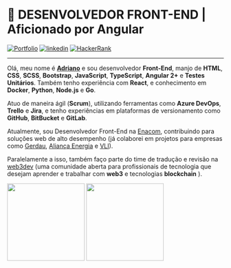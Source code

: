 # 🚀 DESENVOLVEDOR FRONT-END | Aficionado por Angular

[![Portfolio](https://img.shields.io/badge/Portfolio-%23000000.svg?style=for-the-badge&logo=firefox&logoColor=#FF7139)](https://dev-araujo.com.br/)
[![linkedin](https://img.shields.io/badge/LinkedIn-0077B5?style=for-the-badge&logo=linkedin&logoColor=white)](https://www.linkedin.com/in/araujocode/)
[![HackerRank](https://img.shields.io/badge/-Hackerrank⭐⭐⭐⭐-2EC866?style=for-the-badge&logo=HackerRank&logoColor=white)](https://www.hackerrank.com/araujo6_6)


---


Olá, meu nome é [**Adriano**](https://dev-araujo.com.br/) e sou desenvolvedor **Front-End**, manjo de **HTML**, **CSS**, **SCSS**, **Bootstrap**, **JavaScript**, **TypeScript**, **Angular 2+** e **Testes Unitários**. Também tenho experiência  com **React**, e conhecimento em **Docker**, **Python**, **Node.js** e **Go**.

Atuo de maneira ágil (**Scrum**), utilizando ferramentas como **Azure DevOps**, **Trello** e **Jira**, e tenho experiências em plataformas de versionamento como **GitHub**, **BitBucket** e **GitLab**.

Atualmente, sou Desenvolvedor Front-End na [Enacom](https://www.enacom.com.br/), contribuindo para soluções web de alto desempenho (já colaborei em projetos para empresas como [Gerdau](https://www2.gerdau.com.br/), [Aliança Energia](https://aliancaenergia.com.br/) e [VLI](https://www.vli-logistica.com.br/)).

Paralelamente a isso, também faço parte do time de tradução e revisão na [web3dev](https://www.web3dev.media/) (uma comunidade aberta para profissionais de tecnologia que desejam aprender e trabalhar com **web3** e tecnologias **blockchain** ).

  <img height="180em"  src="https://github-readme-stats.vercel.app/api/top-langs/?username=dev-araujo&layout=compact&langs_count=7&theme=transparent"/> <img height="180em"  src="https://github-readme-stats.vercel.app/api?username=dev-araujo&show_icons=true&theme=transparent&include_all_commits=true&count_private=true"/>

